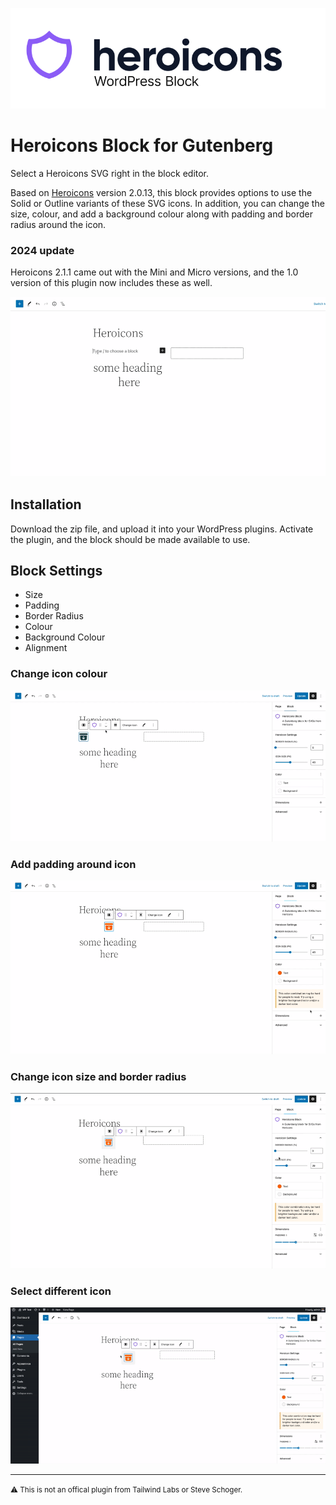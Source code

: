 ![Heroicons block banner](./assets/banner-772x225.png)

# Heroicons Block for Gutenberg

Select a Heroicons SVG right in the block editor.

Based on [Heroicons](https://github.com/tailwindlabs/heroicons) version 2.0.13, this block provides options to use the Solid or Outline variants of these SVG icons. In addition, you can change the size, colour, and add a background colour along with padding and border radius around the icon.

### 2024 update

Heroicons 2.1.1 came out with the Mini and Micro versions, and the 1.0 version of this plugin now includes these as well.

![Select an icon from list in modal](select-icon.gif)


## Installation

Download the zip file, and upload it into your WordPress plugins. Activate the plugin, and the block should be made available to use.

## Block Settings

- Size
- Padding
- Border Radius
- Colour
- Background Colour
- Alignment


### Change icon colour
![Align icon with block settings](center-icon.gif)

### Add padding around icon
![Add padding around icon](padding-icon.gif)

### Change icon size and border radius
![Change icon size and border radius](size-radius.gif)


### Select different icon
![Change to different icon with search](change-icon.gif)



---

<small>⚠️ This is not an offical plugin from Tailwind Labs or Steve Schoger.</small>
